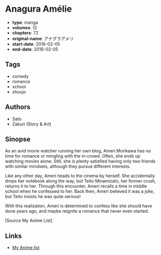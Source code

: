 # Anagura Amélie

-   **type**: manga
-   **volumes**: 12
-   **chapters**: 72
-   **original-name**: アナグラアメリ
-   **start-date**: 2016-02-05
-   **end-date**: 2016-02-05

## Tags

-   comedy
-   romance
-   school
-   shoujo

## Authors

-   Sato
-   Zakuri (Story & Art)

## Sinopse

As an avid movie watcher running her own blog, Ameri Morikawa has no time for romance or mingling with the in-crowd. Often, she ends up watching movies alone. Still, she is plenty satisfied having only two friends with similar mindsets, although they pursue different interests.

Like any other day, Ameri heads to the cinema by herself. She accidentally drops her notebook along the way, but Teito Minamizato, her former crush, returns it to her. Through this encounter, Ameri recalls a time in middle school when he confessed to her. Back then, Ameri believed it was a joke, but Teito insists he was quite serious!

With this realization, Ameri is determined to confess like she should have done years ago, and maybe reignite a romance that never even started.

[Source My Anime List]

## Links

-   [My Anime list](https://myanimelist.net/manga/96829/Anagura_Am%C3%A9lie)
